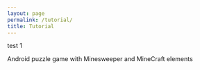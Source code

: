 ```yaml
---
layout: page
permalink: /tutorial/
title: Tutorial
---
```


test 1

Android puzzle game with Minesweeper and MineCraft elements 